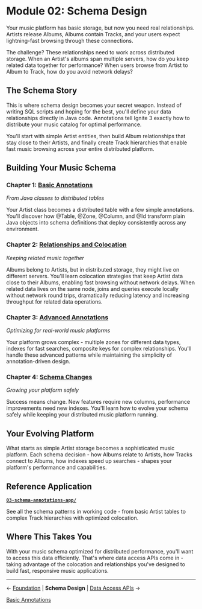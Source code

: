 <!--
Licensed under Creative Commons Attribution-ShareAlike 4.0 International (CC BY-SA 4.0)
SPDX-License-Identifier: CC-BY-SA-4.0
For full license text, see LICENSE-CC-BY-SA-4.0
-->

# Module 02: Schema Design

Your music platform has basic storage, but now you need real relationships. Artists release Albums, Albums contain Tracks, and your users expect lightning-fast browsing through these connections.

The challenge? These relationships need to work across distributed storage. When an Artist's albums span multiple servers, how do you keep related data together for performance? When users browse from Artist to Album to Track, how do you avoid network delays?

## The Schema Story

This is where schema design becomes your secret weapon. Instead of writing SQL scripts and hoping for the best, you'll define your data relationships directly in Java code. Annotations tell Ignite 3 exactly how to distribute your music catalog for optimal performance.

You'll start with simple Artist entities, then build Album relationships that stay close to their Artists, and finally create Track hierarchies that enable fast music browsing across your entire distributed platform.

## Building Your Music Schema

### Chapter 1: [Basic Annotations](./01-basic-annotations.md)

*From Java classes to distributed tables*

Your Artist class becomes a distributed table with a few simple annotations. You'll discover how @Table, @Zone, @Column, and @Id transform plain Java objects into schema definitions that deploy consistently across any environment.

### Chapter 2: [Relationships and Colocation](./02-relationships-and-colocation.md)

*Keeping related music together*

Albums belong to Artists, but in distributed storage, they might live on different servers. You'll learn colocation strategies that keep Artist data close to their Albums, enabling fast browsing without network delays. When related data lives on the same node, joins and queries execute locally without network round trips, dramatically reducing latency and increasing throughput for related data operations.

### Chapter 3: [Advanced Annotations](./03-advanced-annotations.md)

*Optimizing for real-world music platforms*

Your platform grows complex - multiple zones for different data types, indexes for fast searches, composite keys for complex relationships. You'll handle these advanced patterns while maintaining the simplicity of annotation-driven design.

### Chapter 4: [Schema Changes](./04-schema-evolution.md)

*Growing your platform safely*

Success means change. New features require new columns, performance improvements need new indexes. You'll learn how to evolve your schema safely while keeping your distributed music platform running.

## Your Evolving Platform

What starts as simple Artist storage becomes a sophisticated music platform. Each schema decision - how Albums relate to Artists, how Tracks connect to Albums, how indexes speed up searches - shapes your platform's performance and capabilities.

## Reference Application

**[`03-schema-annotations-app/`](../../ignite3-reference-apps/03-schema-annotations-app/)**

See all the schema patterns in working code - from basic Artist tables to complex Track hierarchies with optimized colocation.

## Where This Takes You

With your music schema optimized for distributed performance, you'll want to access this data efficiently. That's where data access APIs come in - taking advantage of the colocation and relationships you've designed to build fast, responsive music applications.

---

← [Foundation](../01-foundation/) | **Schema Design** | [Data Access APIs](../03-data-access-apis/) →

[Basic Annotations](./01-basic-annotations.md)
